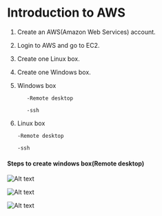 # Introduction to AWS

1.	Create an AWS(Amazon Web Services) account.

2.	Login to AWS and go to EC2.

3.	Create one Linux box.

4.	Create one Windows box.

5.	Windows box
        
           -Remote desktop
        
           -ssh

6.	Linux box

	    -Remote desktop

	    -ssh

#### Steps to create windows box(Remote desktop)  

![Alt text](http://i58.tinypic.com/9izmdi.jpg)

![Alt text](http://i61.tinypic.com/mlr09j.png)

![Alt text](http://i57.tinypic.com/2i132fo.png)
